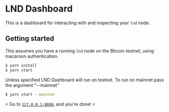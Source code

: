 ﻿# LND Dashboard

This is a dashboard for interacting with and inspecting your `lnd` node.

## Getting started

This assumes you have a running `lnd` node on the Bitcoin testnet, using macaroon authentication.

```bash
$ yarn install
$ yarn start
```

Unless specified LND Dashboard will run on testnet. To run on mainnet pass the argument "--mainnet"
```bash
$ yarn start --mainnet
```


:zap: Go to [`127.0.0.1:8888`](http://127.0.0.1:8888), and you're done! :zap: